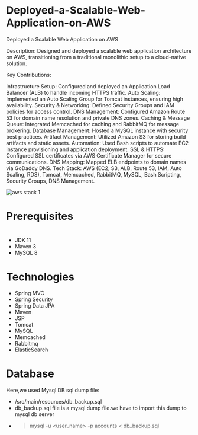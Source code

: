 # Deployed-a-Scalable-Web-Application-on-AWS
Deployed a Scalable Web Application on AWS

Description: Designed and deployed a scalable web application architecture on AWS, transitioning from a traditional monolithic setup to a cloud-native solution.

Key Contributions:

Infrastructure Setup: Configured and deployed an Application Load Balancer (ALB) to handle incoming HTTPS traffic.
Auto Scaling: Implemented an Auto Scaling Group for Tomcat instances, ensuring high availability.
Security & Networking: Defined Security Groups and IAM policies for access control.
DNS Management: Configured Amazon Route 53 for domain name resolution and private DNS zones.
Caching & Message Queue: Integrated Memcached for caching and RabbitMQ for message brokering.
Database Management: Hosted a MySQL instance with security best practices.
Artifact Management: Utilized Amazon S3 for storing build artifacts and static assets.
Automation: Used Bash scripts to automate EC2 instance provisioning and application deployment.
SSL & HTTPS: Configured SSL certificates via AWS Certificate Manager for secure communications.
DNS Mapping: Mapped ELB endpoints to domain names via GoDaddy DNS.
Tech Stack: AWS (EC2, S3, ALB, Route 53, IAM, Auto Scaling, RDS), Tomcat, Memcached, RabbitMQ, MySQL, Bash Scripting, Security Groups, DNS Management.

![aws stack 1](https://github.com/user-attachments/assets/4a22a4e1-8e89-4884-9f1d-3436502e05b5)


# Prerequisites
#
- JDK 11 
- Maven 3 
- MySQL 8

# Technologies 
- Spring MVC
- Spring Security
- Spring Data JPA
- Maven
- JSP
- Tomcat
- MySQL
- Memcached
- Rabbitmq
- ElasticSearch
# Database
Here,we used Mysql DB 
sql dump file:
- /src/main/resources/db_backup.sql
- db_backup.sql file is a mysql dump file.we have to import this dump to mysql db server
- > mysql -u <user_name> -p accounts < db_backup.sql


